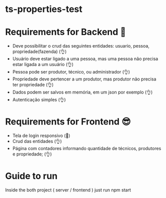 # ts-properties-test

# Requirements for Backend 👹
- Deve possibilitar o crud das seguintes entidades: usuario, pessoa, propriedade(fazenda) (👌)
- Usuário deve estar ligado a uma pessoa, mas uma pessoa não precisa estar ligada a um usuário (👌)
- Pessoa pode ser produtor, técnico, ou administrador (👌)
- Propriedade deve pertencer a um produtor, mas produtor não precisa ter propriedade (👌)
- Dados podem ser salvos em memória, em um json por exemplo (👌)
- Autenticação simples (👌)

# Requirements for Frontend 😎
- Tela de login responsivo (🤧)
- Crud das entidades (👌)
- Página com contadores informando quantidade de técnicos, produtores e propriedade; (👌)


# Guide to run
Inside the both project ( server / frontend ) just run npm start
